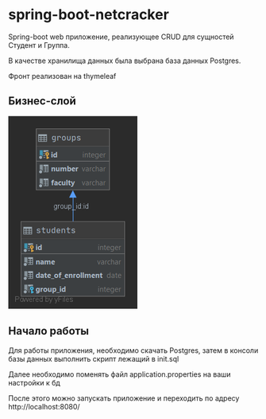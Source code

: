 # spring-boot-netcracker

Spring-boot web приложение, реализующее CRUD для сущностей Студент и Группа. 

В качестве хранилища данных была выбрана база данных Postgres.

Фронт реализован на thymeleaf

## Бизнес-слой

![Image alt](https://github.com/nikitusik/spring-boot-netcracker/raw/master/src/main/resources/groups.png)



## Начало работы

Для работы приложения, необходимо скачать Postgres, затем в консоли базы данных выполнить скрипт лежащий в init.sql

Далее необходимо поменять файл application.properties на ваши настройки к бд

После этого можно запускать приложение и переходить по адресу http://localhost:8080/
